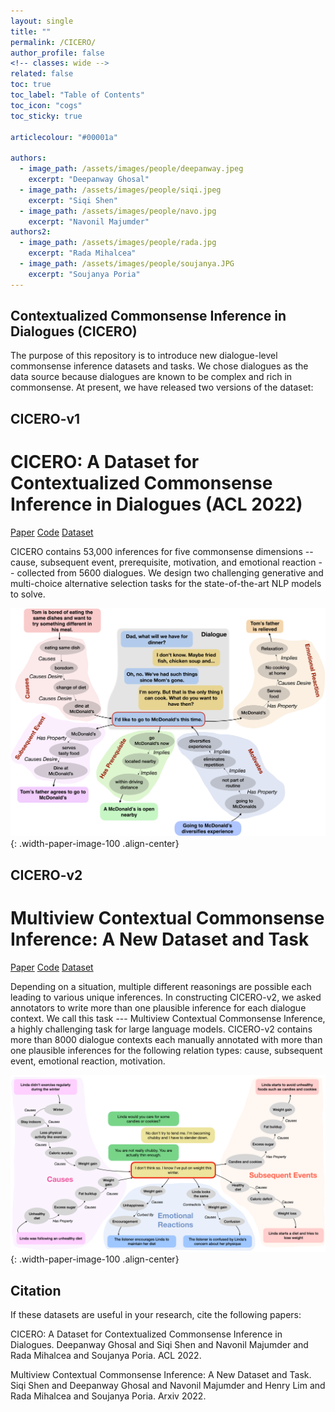 ```yaml
---
layout: single
title: ""
permalink: /CICERO/
author_profile: false
<!-- classes: wide -->
related: false
toc: true
toc_label: "Table of Contents"
toc_icon: "cogs"
toc_sticky: true

articlecolour: "#00001a"

authors:
  - image_path: /assets/images/people/deepanway.jpeg
    excerpt: "Deepanway Ghosal"
  - image_path: /assets/images/people/siqi.jpeg
    excerpt: "Siqi Shen" 
  - image_path: /assets/images/people/navo.jpg
    excerpt: "Navonil Majumder"
authors2:
  - image_path: /assets/images/people/rada.jpg
    excerpt: "Rada Mihalcea" 
  - image_path: /assets/images/people/soujanya.JPG
    excerpt: "Soujanya Poria"
---
```


## Contextualized Commonsense Inference in Dialogues (CICERO)

The purpose of this repository is to introduce new dialogue-level commonsense inference datasets and tasks. We chose dialogues as the data source because dialogues are known to be complex and rich in commonsense. At present, we have released two versions of the dataset:

## CICERO-v1

<h1> <spani>CICERO</spani>: A Dataset for Contextualized Commonsense Inference in Dialogues (ACL 2022) </h1>

<a href="https://arxiv.org/pdf/2203.13926.pdf" target="_blank" class="btn btn--success btn--large" role="button">Paper</a> 
<a href="https://github.com/declare-lab/CICERO/tree/main/v1/" target="_blank" class="btn btn--warning btn--large" role="button">Code</a>
<a href="https://github.com/declare-lab/CICERO/releases/download/v1.0.0/data.zip" target="_blank" class="btn btn--info btn--large" role="button">Dataset</a>


<p><spano>CICERO</spano> contains 53,000 inferences for five commonsense dimensions -- cause, subsequent event, prerequisite, motivation, and emotional reaction -- collected from 5600 dialogues. We design two challenging generative and multi-choice alternative selection tasks for the state-of-the-art NLP models to solve.</p>

![image-center](/assets/images/resources/cicero.png){: .width-paper-image-100 .align-center}

## CICERO-v2

<h1>Multiview Contextual Commonsense Inference: A New Dataset and Task</h1>

<a href="https://arxiv.org/abs/2210.02890" target="_blank" class="btn btn--success btn--large" role="button">Paper</a> 
<a href="https://github.com/declare-lab/CICERO/tree/main/v2/" target="_blank" class="btn btn--warning btn--large" role="button">Code</a>
<a href="https://github.com/declare-lab/CICERO/releases/download/v2.0.0/data.zip" target="_blank" class="btn btn--info btn--large" role="button">Dataset</a>

Depending on a situation, multiple different reasonings are possible each leading to various unique inferences. In constructing CICERO-v2, we asked annotators to write more than one plausible inference for each dialogue context. We call this task --- Multiview Contextual Commonsense Inference, a highly challenging task for large language models. CICERO-v2 contains more than 8000 dialogue contexts each manually annotated with more than one plausible inferences for the following relation types: cause, subsequent event, emotional reaction, motivation.

![image-center](/assets/images/resources/cicerov2.png){: .width-paper-image-100 .align-center}

## Citation

If these datasets are useful in your research, cite the following papers:

<div class="notice--success">
    <p> <spano>CICERO</spano>: A Dataset for Contextualized Commonsense Inference in Dialogues. Deepanway Ghosal and Siqi Shen and Navonil Majumder and Rada Mihalcea and Soujanya Poria. ACL 2022.</p>
</div>

<div class="notice--success">
    <p> Multiview Contextual Commonsense Inference: A New Dataset and Task. Siqi Shen and Deepanway Ghosal and Navonil Majumder and Henry Lim and Rada Mihalcea and Soujanya Poria. Arxiv 2022.</p>
</div>
    
<!-- ### Authors

{% include feature_row id="authors" %}
{% include feature_row id="authors2" %} -->
<!-- <div class="containerimage">
	<img src="/assets/images/people/deepanway.jpeg">
	<figcaption>Deepanway Ghosal</figcaption>
	<img src="/assets/images/people/siqi.jpeg">
	<figcaption>Siqi Shen</figcaption>
	<img src="/assets/images/people/navo.jpg">
	<figcaption>Navonil Majumder</figcaption>
	<img src="/assets/images/people/rada.jpg">
	<figcaption>Rada Mihalcea</figcaption>
	<img src="/assets/images/people/soujanya.JPG">
</div> -->

<!-- <div class="rowcus">
  <div class="columncus">
    <img src="/assets/images/people/deepanway.jpeg" alt="Deepanway Ghosal" style="width:100%">
	  <figcaption align="center"><a href="https://deepanwayx.github.io/">Deepanway Ghosal</a></figcaption>
  </div>
  <div class="columncus">
    <img src="/assets/images/people/siqi.jpeg" alt="Siqi Shen" style="width:100%">
	  <figcaption align="center"><a href="">Siqi Shen</a></figcaption>
  </div>
  <div class="columncus">
    <img src="/assets/images/people/navo.jpg" alt="Navonil Majumder" style="width:100%">
	  <figcaption align="center"><a href="https://nmder.info/">Navonil Majumder</a></figcaption>
  </div>
  <div class="columncus">
    <img src="/assets/images/people/rada.jpg" alt="Rada Mihalcea" style="width:100%">
	  <figcaption align="center"><a href="https://web.eecs.umich.edu/~mihalcea/">Rada Mihalcea</a></figcaption>
  </div>
  <div class="columncus">
    <img src="/assets/images/people/soujanya.JPG" alt="Soujanya Poria" style="width:100%">
	  <figcaption align="center"><a href="https://sporia.info">Soujanya Poria</a></figcaption>
  </div>
</div> -->
